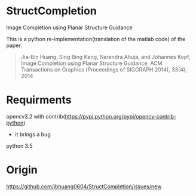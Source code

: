 # StructCompletion

Image Completion using Planar Structure Guidance

This is a python re-implementation(translation of the matlab code) of the paper.

> Jia-Bin Huang, Sing Bing Kang, Narendra Ahuja, and Johannes Kopf, Image Completion using Planar Structure Guidance, ACM Transactions on Graphics (Proceedings of SIGGRAPH 2014), 33(4), 2014

# Requirments

opencv3.2 with contrib(https://pypi.python.org/pypi/opencv-contrib-python)

* it brings a bug

python 3.5

# Origin

https://github.com/jbhuang0604/StructCompletion/issues/new